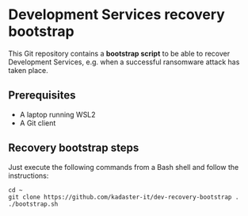 # Development Services recovery bootstrap

This Git repository contains a **bootstrap script** to be able to recover Development Services, e.g. when a successful ransomware attack has taken place.

## Prerequisites

- A laptop running WSL2
- A Git client

## Recovery bootstrap steps

Just execute the following commands from a Bash shell and follow the instructions:

```
cd ~
git clone https://github.com/kadaster-it/dev-recovery-bootstrap .
./bootstrap.sh
```